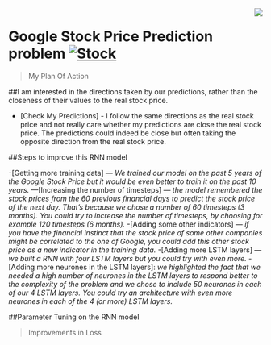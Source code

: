 

 <img src="icon.png" align="right" />

# Google Stock Price Prediction  problem [![Stock](https://cdn.rawgit.com/sindresorhus/awesome/d7305f38d29fed78fa85652e3a63e154dd8e8829/media/badge.svg)](https://github.com/sindresorhus/awesome#readme)
> My Plan Of Action


##I am   interested in the directions taken by our predictions, rather than the closeness of their values to the real stock price. 
 
 - [Check My Predictions] - I  follow the same directions as the real stock price and not  really care whether my  predictions are close the real stock price. 
 The predictions could indeed be close but often taking the opposite direction from the real stock price.
 


##Steps to  improve this RNN model


-[Getting more training data] — *We trained our model on the past 5 years of the Google Stock Price but it would be even better to train it on the past 10 years.*
—[Increasing the number of timesteps] — *the model remembered the stock prices from the 60 previous financial days to predict the stock price of the next day. That’s because we chose a number of 60 timesteps (3 months). You could try to increase the number of timesteps, by choosing for example 120 timesteps (6 months).*
-[Adding some other indicators] — *if you have the financial instinct that the stock price of some other companies might be correlated to the one of Google, you could add this other stock price as a new indicator in the training data.*
-[Adding more LSTM layers] — *we built a RNN with four LSTM layers but you could try with even more.*
-[Adding more neurones in the LSTM layers]: *we highlighted the fact that we needed a high number of neurones in the LSTM layers to respond better to the complexity of the problem and we chose to include 50 neurones in each of our 4 LSTM layers. You could try an architecture with even more neurones in each of the 4 (or more) LSTM layers.*



##Parameter Tuning on the RNN model
> Improvements in Loss


